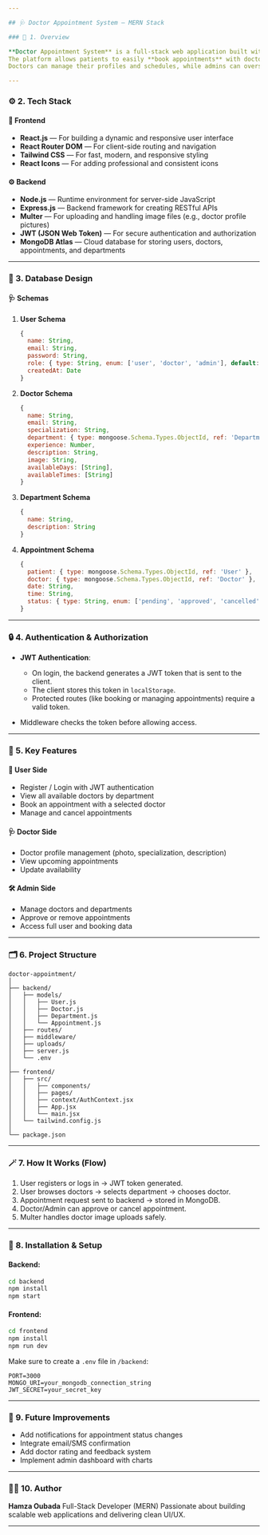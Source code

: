 ```yaml
---

## 🩺 Doctor Appointment System — MERN Stack

### 📘 1. Overview

**Doctor Appointment System** is a full-stack web application built with the **MERN stack (MongoDB, Express.js, React.js, Node.js)**.
The platform allows patients to easily **book appointments** with doctors based on departments/specializations.
Doctors can manage their profiles and schedules, while admins can oversee the entire system.

---
```


### ⚙️ 2. Tech Stack

#### 🧩 **Frontend**

* **React.js** — For building a dynamic and responsive user interface
* **React Router DOM** — For client-side routing and navigation
* **Tailwind CSS** — For fast, modern, and responsive styling
* **React Icons** — For adding professional and consistent icons

#### ⚙️ **Backend**

* **Node.js** — Runtime environment for server-side JavaScript
* **Express.js** — Backend framework for creating RESTful APIs
* **Multer** — For uploading and handling image files (e.g., doctor profile pictures)
* **JWT (JSON Web Token)** — For secure authentication and authorization
* **MongoDB Atlas** — Cloud database for storing users, doctors, appointments, and departments

---

### 🧱 3. Database Design

#### 🩺 **Schemas**

1. **User Schema**

   ```js
   {
     name: String,
     email: String,
     password: String,
     role: { type: String, enum: ['user', 'doctor', 'admin'], default: 'user' },
     createdAt: Date
   }
   ```

2. **Doctor Schema**

   ```js
   {
     name: String,
     email: String,
     specialization: String,
     department: { type: mongoose.Schema.Types.ObjectId, ref: 'Department' },
     experience: Number,
     description: String,
     image: String,
     availableDays: [String],
     availableTimes: [String]
   }
   ```

3. **Department Schema**

   ```js
   {
     name: String,
     description: String
   }
   ```

4. **Appointment Schema**

   ```js
   {
     patient: { type: mongoose.Schema.Types.ObjectId, ref: 'User' },
     doctor: { type: mongoose.Schema.Types.ObjectId, ref: 'Doctor' },
     date: String,
     time: String,
     status: { type: String, enum: ['pending', 'approved', 'cancelled'], default: 'pending' }
   }
   ```

---

### 🔒 4. Authentication & Authorization

* **JWT Authentication**:

  * On login, the backend generates a JWT token that is sent to the client.
  * The client stores this token in `localStorage`.
  * Protected routes (like booking or managing appointments) require a valid token.
* Middleware checks the token before allowing access.

---

### 🧰 5. Key Features

#### 👤 **User Side**

* Register / Login with JWT authentication
* View all available doctors by department
* Book an appointment with a selected doctor
* Manage and cancel appointments

#### 🩺 **Doctor Side**

* Doctor profile management (photo, specialization, description)
* View upcoming appointments
* Update availability

#### 🛠️ **Admin Side**

* Manage doctors and departments
* Approve or remove appointments
* Access full user and booking data

---

### 🗂️ 6. Project Structure

```
doctor-appointment/
│
├── backend/
│   ├── models/
│   │   ├── User.js
│   │   ├── Doctor.js
│   │   ├── Department.js
│   │   └── Appointment.js
│   ├── routes/
│   ├── middleware/
│   ├── uploads/
│   ├── server.js
│   └── .env
│
├── frontend/
│   ├── src/
│   │   ├── components/
│   │   ├── pages/
│   │   ├── context/AuthContext.jsx
│   │   ├── App.jsx
│   │   └── main.jsx
│   └── tailwind.config.js
│
└── package.json
```

---

### 🪄 7. How It Works (Flow)

1. User registers or logs in → JWT token generated.
2. User browses doctors → selects department → chooses doctor.
3. Appointment request sent to backend → stored in MongoDB.
4. Doctor/Admin can approve or cancel appointment.
5. Multer handles doctor image uploads safely.

---

### 🚀 8. Installation & Setup

#### Backend:

```bash
cd backend
npm install
npm start
```

#### Frontend:

```bash
cd frontend
npm install
npm run dev
```

Make sure to create a `.env` file in `/backend`:

```
PORT=3000
MONGO_URI=your_mongodb_connection_string
JWT_SECRET=your_secret_key
```

---

### 🎯 9. Future Improvements

* Add notifications for appointment status changes
* Integrate email/SMS confirmation
* Add doctor rating and feedback system
* Implement admin dashboard with charts

---

### 🧑‍💻 10. Author

**Hamza Oubada**
Full-Stack Developer (MERN)
Passionate about building scalable web applications and delivering clean UI/UX.

---
